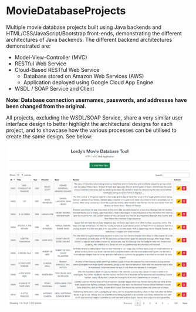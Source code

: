 # MovieDatabaseProjects
Multiple movie database projects built using Java backends and HTML/CSS/JavaScript/Bootstrap front-ends, demonstrating the different architectures of Java backends. The different backend architectures demonstrated are:
* Model-View-Controller (MVC)
* RESTful Web Service
* Cloud-Based RESTful Web Service
  * Database stored on Amazon Web Services (AWS)
  * Application deployed using Google Cloud App Engine
* WSDL / SOAP Service and Client

**Note: Database connection usernames, passwords, and addresses have been changed from the original.**

All projects, excluding the WSDL/SOAP Service, share a very similar user interface design to better highlight the architectural designs for each project, and to showcase how the various processes can be utilised to create the same design. See below:
<br /><br />
![Home Page Example](https://github.com/LordyMCR/MovieDatabaseProjects/blob/main/images/HomePageExample.png)
